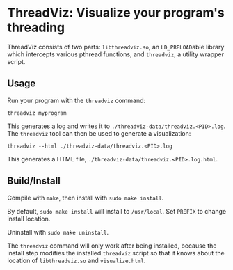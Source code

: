 # ThreadViz: Visualize your program's threading

ThreadViz consists of two parts: `libthreadviz.so`, an `LD_PRELOAD`able library
which intercepts various pthread functions, and `threadviz`, a utility wrapper
script.

## Usage

Run your program with the `threadviz` command:

	threadviz myprogram

This generates a log and writes it to `./threadviz-data/threadviz.<PID>.log`.
The `threadviz` tool can then be used to generate a visualization:

	threadviz --html ./threadviz-data/threadviz.<PID>.log

This generates a HTML file, `./threadviz-data/threadviz.<PID>.log.html`.

## Build/Install

Compile with `make`, then install with `sudo make install`.

By default, `sudo make install` will install to `/usr/local`. Set `PREFIX`
to change install location.

Uninstall with `sudo make uninstall`.

The `threadviz` command will only work after being installed, because the install
step modifies the installed `threadviz` script so that it knows about the location
of `libthreadviz.so` and `visualize.html`.
